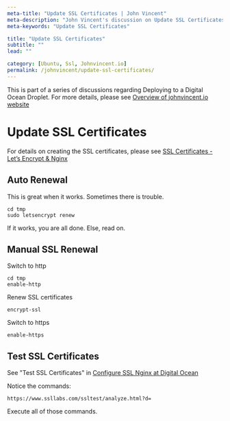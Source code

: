 ```yaml
---
meta-title: "Update SSL Certificates | John Vincent"
meta-description: "John Vincent's discussion on Update SSL Certificates"
meta-keywords: "Update SSL Certificates"

title: "Update SSL Certificates"
subtitle: ""
lead: ""

category: [Ubuntu, Ssl, Johnvincent.io]
permalink: /johnvincent/update-ssl-certificates/
---
```


This is part of a series of discussions regarding Deploying to a Digital Ocean Droplet. For more details, please see
[Overview of johnvincent.io website](/johnvincent/overview/)

<!-- end -->

# Update SSL Certificates

For details on creating the SSL certificates, please see 
[SSL Certificates - Let’s Encrypt & Nginx](/johnvincent/ssl-nginx/)

## Auto Renewal

This is great when it works. Sometimes there is trouble.

```
cd tmp
sudo letsencrypt renew
```

If it works, you are all done. Else, read on.

## Manual SSL Renewal

Switch to http

```
cd tmp
enable-http
```

Renew SSL certificates

```
encrypt-ssl
```

Switch to https

```
enable-https
```

## Test SSL Certificates

See "Test SSL Certificates" in
[Configure SSL Nginx at Digital Ocean](/johnvincent/configure-https-nginx/)

Notice the commands:

```
https://www.ssllabs.com/ssltest/analyze.html?d=
```

Execute all of those commands.
